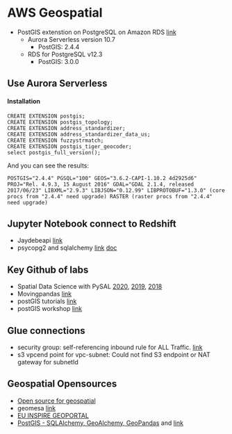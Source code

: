# AWS Geospatial

* PostGIS extenstion on PostgreSQL on Amazon RDS [link](https://docs.aws.amazon.com/AmazonRDS/latest/UserGuide/CHAP_PostgreSQL.html#PostgreSQL.Concepts.General.FeatureSupport.Extensions.101x)
    * Aurora Serverless version 10.7
        * PostGIS: 2.4.4
    * RDS for PostgreSQL v12.3
        * PostGIS: 3.0.0

## Use Aurora Serverless

#### Installation

```
CREATE EXTENSION postgis;
CREATE EXTENSION postgis_topology;
CREATE EXTENSION address_standardizer;
CREATE EXTENSION address_standardizer_data_us;
CREATE EXTENSION fuzzystrmatch;
CREATE EXTENSION postgis_tiger_geocoder;
select postgis_full_version();
```

And you can see the results:
```
POSTGIS="2.4.4" PGSQL="100" GEOS="3.6.2-CAPI-1.10.2 4d2925d6" PROJ="Rel. 4.9.3, 15 August 2016" GDAL="GDAL 2.1.4, released 2017/06/23" LIBXML="2.9.3" LIBJSON="0.12.99" LIBPROTOBUF="1.3.0" (core procs from "2.4.4" need upgrade) RASTER (raster procs from "2.4.4" need upgrade)
```

## Jupyter Notebook connect to Redshift

* Jaydebeapi [link](https://dwgeek.com/connect-postgresql-using-python-and-jdbc-driver-example.html/)
* psycopg2 and sqlalchemy [link](https://stackoverflow.com/questions/38937162/how-to-connect-jupyter-ipython-notebook-to-amazon-redshift) [doc](https://www.psycopg.org/docs/)

## Key Github of labs

* Spatial Data Science with PySAL [2020](https://github.com/knaaptime/pysal-scipy20), [2019](https://github.com/pysal/scipy2019-intermediate-gds), [2018](https://github.com/geopandas/scipy2018-geospatial-data)
* Movingpandas [link](https://github.com/anitagraser/movingpandas)
* postGIS tutorials [link](https://learn.crunchydata.com/postgis/)
* postGIS workshop [link](https://postgis.net/workshops/postgis-intro/)

## Glue connections
* security group: self-referencing inbound rule for ALL Traffic. [link](https://docs.aws.amazon.com/glue/latest/dg/setup-vpc-for-glue-access.html)
* s3 vpcend point for vpc-subnet: Could not find S3 endpoint or NAT gateway for subnetId

## Geospatial Opensources
* [Open source for geospatial](https://github.com/inspire-helsinki-2019/challenge/issues/14)
* geomesa [link](https://www.geomesa.org/)
* [EU INSPIRE GEOPORTAL](https://inspire-geoportal.ec.europa.eu/)
* [PostGIS - SQLAlchemy, GeoAlchemy, GeoPandas](https://atmamani.github.io/cheatsheets/open-geo/postgis-2/) and [link](https://gis.stackexchange.com/questions/239198/adding-geopandas-dataframe-to-postgis-table)